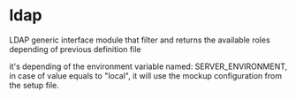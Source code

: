 # ldap
LDAP generic interface module that filter and returns the available roles depending of previous definition file

it's depending of the environment variable named: SERVER_ENVIRONMENT, 
in case of  value equals to "local", it will use the mockup configuration from the setup file. 
